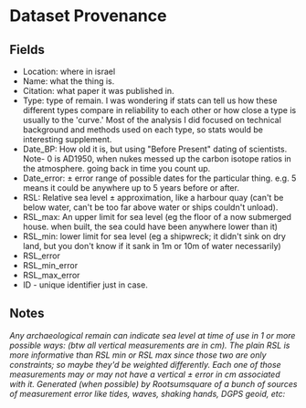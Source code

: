 # Dataset Provenance

## Fields    
- Location: where in israel    
- Name: what the thing is.    
- Citation: what paper it was published in.
- Type: type of remain. I was wondering if stats can tell us how these different types compare in reliability to each other or how close a type is usually to the 'curve.' Most of the analysis I did focused on technical background and methods used on each type, so stats would be interesting supplement.    
- Date_BP: How old it is, but using "Before Present" dating of scientists. Note- 0 is AD1950, when nukes messed up the carbon isotope ratios in the atmosphere. going back in time you count up.    
- Date_error: ± error range of possible dates for the particular thing. e.g. 5 means it could be anywhere up to 5 years before or after.    
- RSL: Relative sea level ± approximation, like a harbour quay (can't be below water, can't be too far above water or ships couldn't unload).    
- RSL_max: An upper limit for sea level (eg the floor of a now submerged house. when built, the sea could have been anywhere lower than it)
- RSL_min: lower limit for sea level (eg a shipwreck; it didn't sink on dry land, but you don't know if it sank in 1m or 10m of water necessarily)
- RSL_error    
- RSL_min_error    
- RSL_max_error    
- ID - unique identifier just in case.    


## Notes
_Any archaeological remain can indicate sea level at time of use in 1 or more possible ways: (btw all vertical measurements are in cm). The plain RSL is more informative than RSL min or RSL max since those two are only constraints; so maybe they'd be weighted differently. Each one of those measurements may or may not have a vertical ± error in cm associated with it. Generated (when possible) by Rootsumsquare of a bunch of sources of measurement error like tides, waves, shaking hands, DGPS geoid, etc:_    
